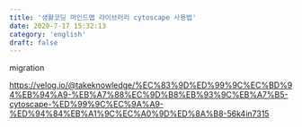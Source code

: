 ```yaml
---
title: '생활코딩 마인드맵 라이브러리 cytoscape 사용법'
date: 2020-7-17 15:32:13
category: 'english'
draft: false
---
```


migration

https://velog.io/@takeknowledge/%EC%83%9D%ED%99%9C%EC%BD%94%EB%94%A9-%EB%A7%88%EC%9D%B8%EB%93%9C%EB%A7%B5-cytoscape-%ED%99%9C%EC%9A%A9-%ED%94%84%EB%A1%9C%EC%A0%9D%ED%8A%B8-56k4in7315

